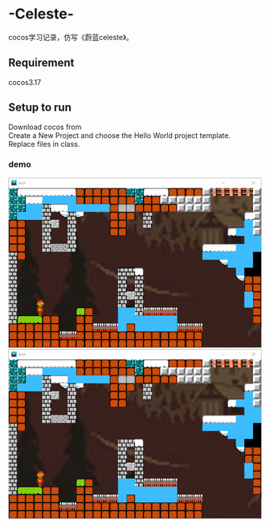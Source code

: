# -Celeste-
cocos学习记录，仿写《蔚蓝celeste》。  
## Requirement  
cocos3.17
## Setup to run  
Download cocos from [](www.cocos.com)  
Create a New Project and choose the Hello World project template.  
Replace files in class.  

### demo  
![img](https://github.com/chenjiong000/-Celeste-/blob/master/test.gif) ![img](https://github.com/chenjiong000/-Celeste-/blob/master/test.gif)
